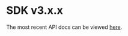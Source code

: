 # SDK v3.x.x

The most recent API docs can be viewed [here](https://lit-js-sdk-v3-api-docs.vercel.app/).
